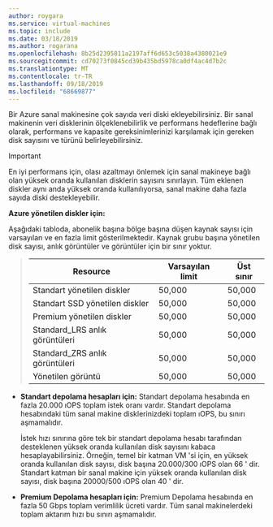 ```yaml
---
author: roygara
ms.service: virtual-machines
ms.topic: include
ms.date: 03/18/2019
ms.author: rogarana
ms.openlocfilehash: 8b25d2395811a2197aff6d653c5038a4380021e9
ms.sourcegitcommit: cd70273f0845cd39b435bd5978ca0df4ac4d7b2c
ms.translationtype: MT
ms.contentlocale: tr-TR
ms.lasthandoff: 09/18/2019
ms.locfileid: "68669877"
---
```

Bir Azure sanal makinesine çok sayıda veri diski ekleyebilirsiniz. Bir sanal makinenin veri disklerinin ölçeklenebilirlik ve performans hedeflerine bağlı olarak, performans ve kapasite gereksinimlerinizi karşılamak için gereken disk sayısını ve türünü belirleyebilirsiniz.

> [!IMPORTANT]
> En iyi performans için, olası azaltmayı önlemek için sanal makineye bağlı olan yüksek oranda kullanılan disklerin sayısını sınırlayın. Tüm eklenen diskler aynı anda yüksek oranda kullanılıyorsa, sanal makine daha fazla sayıda diski destekleyebilir.

**Azure yönetilen diskler için:**

Aşağıdaki tabloda, abonelik başına bölge başına düşen kaynak sayısı için varsayılan ve en fazla limit gösterilmektedir. Kaynak grubu başına yönetilen disk sayısı, anlık görüntüler ve görüntüler için bir sınır yoktur.  

> | Resource | Varsayılan limit  | Üst sınır |
> | --- | --- | --- |
> | Standart yönetilen diskler | 50,000 | 50,000 |
> | Standart SSD yönetilen diskler | 50,000 | 50,000 |
> | Premium yönetilen diskler | 50,000 | 50,000 |
> | Standard_LRS anlık görüntüleri | 50,000 | 50,000 |
> | Standard_ZRS anlık görüntüleri | 50,000 | 50,000 |
> | Yönetilen görüntü | 50,000 | 50,000 |

* **Standart depolama hesapları için:** Standart depolama hesabında en fazla 20.000 ıOPS toplam istek oranı vardır. Standart depolama hesabındaki tüm sanal makine disklerinizdeki toplam ıOPS, bu sınırı aşmamalıdır.
  
    İstek hızı sınırına göre tek bir standart depolama hesabı tarafından desteklenen yüksek oranda kullanılan disk sayısını kabaca hesaplayabilirsiniz. Örneğin, temel bir katman VM 'si için, en yüksek oranda kullanılan disk sayısı, disk başına 20.000/300 ıOPS olan 66 ' dir. Standart katman bir sanal makine için yüksek oranda kullanılan disk sayısı, disk başına 20000/500 ıOPS olan 40 ' dir. 

* **Premium Depolama hesapları için:** Premium Depolama hesabında en fazla 50 Gbps toplam verimlilik ücreti vardır. Tüm sanal makinelerdeki toplam aktarım hızı bu sınırı aşmamalıdır.

